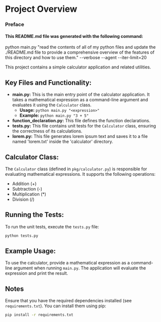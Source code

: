 # Project Overview

### Preface ###
#### This README.md file was generated with the following command: ####
python main.py "read the contents of all of my python files and update the ./README.md file to provide a comprehensive overview of the features of this directory and how to use them." --verbose --agent --iter-limit=20

This project contains a simple calculator application and related utilities.

## Key Files and Functionality:

*   **main.py:** This is the main entry point of the calculator application. It takes a mathematical expression as a command-line argument and evaluates it using the `Calculator` class.
    *   **Usage:** `python main.py "<expression>"`
    *   **Example:** `python main.py "3 + 5"`
*   **function_declaration.py:** This file defines the function declarations.
*   **tests.py:** This file contains unit tests for the `Calculator` class, ensuring the correctness of its calculations.
*   **lorem.py:** This file generates lorem ipsum text and saves it to a file named 'lorem.txt' inside the 'calculator' directory.

## Calculator Class:

The `Calculator` class (defined in `pkg/calculator.py`) is responsible for evaluating mathematical expressions. It supports the following operations:

*   Addition (+)
*   Subtraction (-)
*   Multiplication (*)
*   Division (/)

## Running the Tests:

To run the unit tests, execute the `tests.py` file:

```bash
python tests.py
```
## Example Usage:

To use the calculator, provide a mathematical expression as a command-line argument when running `main.py`. The application will evaluate the expression and print the result.

## Notes

Ensure that you have the required dependencies installed (see `requirements.txt`). You can install them using pip:
```bash
pip install -r requirements.txt
```
